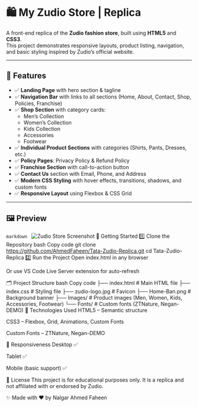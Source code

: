 # 🛍️ My Zudio Store | Replica

A front-end replica of the **Zudio fashion store**, built using **HTML5** and **CSS3**.  
This project demonstrates responsive layouts, product listing, navigation, and basic styling inspired by Zudio’s official website.

---

## 📌 Features

* ✅ **Landing Page** with hero section & tagline  
* ✅ **Navigation Bar** with links to all sections (Home, About, Contact, Shop, Policies, Franchise)  
* ✅ **Shop Section** with category cards:
  * Men’s Collection
  * Women’s Collection
  * Kids Collection
  * Accessories
  * Footwear  
* ✅ **Individual Product Sections** with categories (Shirts, Pants, Dresses, etc.)  
* ✅ **Policy Pages**: Privacy Policy & Refund Policy  
* ✅ **Franchise Section** with call-to-action button  
* ✅ **Contact Us** section with Email, Phone, and Address  
* ✅ **Modern CSS Styling** with hover effects, transitions, shadows, and custom fonts  
* ✅ **Responsive Layout** using Flexbox & CSS Grid  

---

## 🖼️ Preview
```markdown ```
![Zudio Store Screenshot](Snapshot.png)
🚀 Getting Started
1️⃣ Clone the Repository
bash
Copy code
git clone https://github.com/AhmedFaheen/Tata-Zudio-Replica.git
cd Tata-Zudio-Replica
2️⃣ Run the Project
Open index.html in any browser

Or use VS Code Live Server extension for auto-refresh

🗂️ Project Structure
bash
Copy code
├── index.html          # Main HTML file
├── index.css           # Styling file
├── zudio-logo.jpg      # Favicon
├── Home-Ban.png        # Background banner
├── Images/             # Product images (Men, Women, Kids, Accessories, Footwear)
└── Fonts/              # Custom fonts (ZTNature, Negan-DEMO)
🎨 Technologies Used
HTML5 – Semantic structure

CSS3 – Flexbox, Grid, Animations, Custom Fonts

Custom Fonts – ZTNature, Negan-DEMO

📱 Responsiveness
Desktop ✅

Tablet ✅

Mobile (basic support) ✅

📜 License
This project is for educational purposes only.
It is a replica and not affiliated with or endorsed by Zudio.

✨ Made with ❤️ by Nalgar Ahmed Faheen
